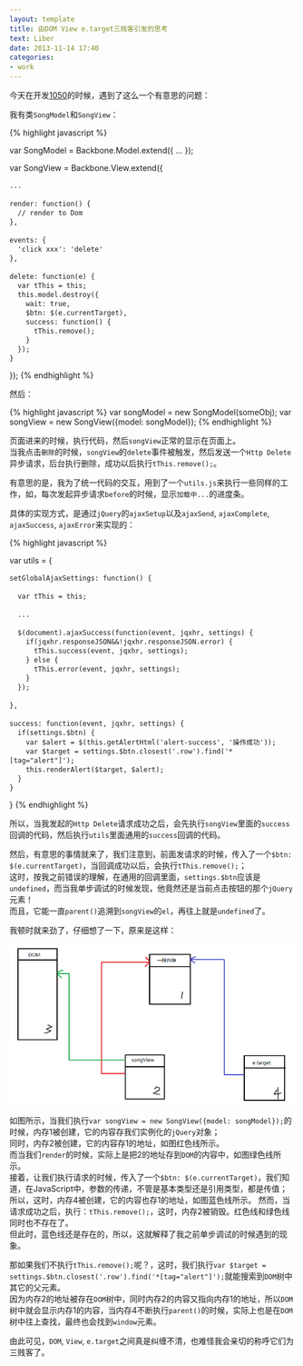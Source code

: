 ```yaml
---
layout: template
title: 由DOM View e.target三贱客引发的思考
text: Liber
date: 2013-11-14 17:40
categories:
- work
---
```


今天在开发[1050][0]的时候，遇到了这么一个有意思的问题：  

我有类`SongModel`和`SongView`：  

{% highlight javascript %}

  var SongModel = Backbone.Model.extend({
    ...
  });

  var SongView = Backbone.View.extend({
  
    ...
    
    render: function() {
      // render to Dom
    },
    
    events: {
      'click xxx': 'delete'
    },
    
    delete: function(e) {
      var tThis = this;
      this.model.destroy({
        wait: true,
        $btn: $(e.currentTarget),
        success: function() {
          tThis.remove();
        }
      });
    }
  
  });
{% endhighlight %}

然后：  

{% highlight javascript %}
  var songModel = new SongModel(someObj);
  var songView = new SongView({model: songModel});
{% endhighlight %}

页面进来的时候，执行代码，然后`songView`正常的显示在页面上。  
当我点击`删除`的时候，`songView`的`delete`事件被触发，然后发送一个`Http Delete`异步请求，后台执行删除，成功以后执行`tThis.remove();`。  

有意思的是，我为了统一代码的交互，用到了一个`utils.js`来执行一些同样的工作，如，每次发起异步请求`before`的时候，显示`加载中...`的进度条。

具体的实现方式，是通过`jQuery`的`ajaxSetup`以及`ajaxSend`, `ajaxComplete`, `ajaxSuccess`, `ajaxError`来实现的：

{% highlight javascript %}
  
  var utils = {

    setGlobalAjaxSettings: function() {
    
      var tThis = this;
      
      ...
      
      $(document).ajaxSuccess(function(event, jqxhr, settings) {
        if(jqxhr.responseJSON&&!jqxhr.responseJSON.error) {
          tThis.success(event, jqxhr, settings);
        } else {
          tThis.error(event, jqxhr, settings);
        }
      });

    },
    
    success: function(event, jqxhr, settings) {
      if(settings.$btn) {
        var $alert = $(this.getAlertHtml('alert-success', '操作成功'));
        var $target = settings.$btn.closest('.row').find('*[tag="alert"]');
        this.renderAlert($target, $alert);
      }
    }
  
  }
{% endhighlight %}

所以，当我发起的`Http Delete`请求成功之后，会先执行`songView`里面的`success`回调的代码，然后执行`utils`里面通用的`success`回调的代码。

然后，有意思的事情就来了，我们注意到，前面发请求的时候，传入了一个`$btn: $(e.currentTarget)`，当回调成功以后，会执行`tThis.remove();`；  
这时，按我之前错误的理解，在通用的回调里面，`settings.$btn`应该是`undefined`，而当我单步调试的时候发现，他竟然还是当前点击按钮的那个`jQuery`元素！  
而且，它能一直`parent()`追溯到`songView`的`el`，再往上就是`undefined`了。  

我顿时就来劲了，仔细想了一下，原来是这样：

<img src="/images/2013_11_14_1.png" />  

如图所示，当我们执行`var songView = new SongView({model: songModel});`的时候，内存1被创建，它的内容存我们实例化的`jQuery`对象；  
同时，内存2被创建，它的内容存1的地址，如图红色线所示。  
而当我们`render`的时候，实际上是把2的地址存到`DOM`的内容中，如图绿色线所示。  
接着，让我们执行请求的时候，传入了一个`$btn: $(e.currentTarget)`，我们知道，在JavaScript中，参数的传递，不管是基本类型还是引用类型，都是传值；  
所以，这时，内存4被创建，它的内容也存1的地址，如图蓝色线所示。
然而，当请求成功之后，执行：`tThis.remove();`，这时，内存2被销毁。红色线和绿色线同时也不存在了。  
但此时，蓝色线还是存在的，所以，这就解释了我之前单步调试的时候遇到的现象。  

那如果我们不执行`tThis.remove();`呢？，这时，我们执行`var $target = settings.$btn.closest('.row').find('*[tag="alert"]');`就能搜索到`DOM`树中其它的父元素。  
因为内存2的地址被存在`DOM`树中，同时内存2的内容又指向内存1的地址，所以`DOM`树中就会显示内存1的内容，当内存4不断执行`parent()`的时候，实际上也是在`DOM`树中往上查找，最终也会找到`window`元素。

由此可见，`DOM`, `View`, `e.target`之间真是纠缠不清，也难怪我会亲切的称呼它们为三贱客了。

[0]: http://1050.14201420.com
